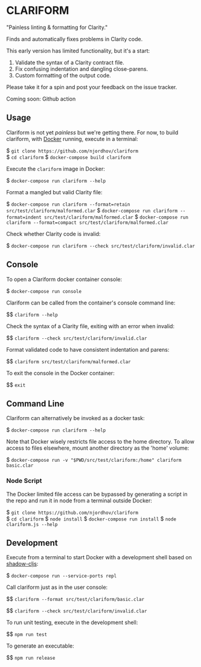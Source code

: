 # CLARIFORM

"Painless linting & formatting for Clarity."

Finds and automatically fixes problems in Clarity code.

This early version has limited functionality, but it's a start:

1. Validate the syntax of a Clarity contract file.
2. Fix confusing indentation and dangling close-parens.
3. Custom formatting of the output code.

Please take it for a spin and post your feedback on the issue tracker.

Coming soon: Github action

## Usage 

Clariform is not yet *painless* but we're getting there. For now,
to build clariform, with [Docker](https://www.docker.com/) running,
execute in a terminal:

$ `git clone https://github.com/njordhov/clariform`  
$ `cd clariform` 
$ `docker-compose build clariform`

Execute the `clariform` image in Docker: 

$ `docker-compose run clariform --help`

Format a mangled but valid Clarity file:

$ `docker-compose run clariform --format=retain src/test/clariform/malformed.clar`
$ `docker-compose run clariform --format=indent src/test/clariform/malformed.clar`
$ `docker-compose run clariform --format=compact src/test/clariform/malformed.clar`

Check whether Clarity code is invalid:

$ `docker-compose run clariform --check src/test/clariform/invalid.clar`

## Console

To open a Clariform docker container console: 
 
$ `docker-compose run console`  

Clariform can be called from the container's console command line:

$$ `clariform --help`

Check the syntax of a Clarity file, exiting with an error when invalid:

$$ `clariform --check src/test/clariform/invalid.clar`

Format validated code to have consistent indentation and parens:

$$ `clariform src/test/clariform/malformed.clar`

To exit the console in the Docker container:

$$ `exit`

## Command Line 

Clariform can alternatively be invoked as a docker task:

$ `docker-compose run clariform --help`

Note that Docker wisely restricts file access to the home directory.
To allow access to files elsewhere, mount another directory as the 'home' volume:

$ `docker-compose run -v "$PWD/src/test/clariform:/home" clariform basic.clar`

### Node Script

The Docker limited file access can be bypassed by generating a script in
the repo and run it in node from a terminal outside Docker:

$ `git clone https://github.com/njordhov/clariform`  
$ `cd clariform`
$ `node install`
$ `docker-compose run install`
$ `node clariform.js --help`

## Development 

Execute from a terminal to start Docker with a development shell
based on [shadow-cljs](https://github.com/thheller/shadow-cljs):

$ `docker-compose run --service-ports repl`

Call clariform just as in the user console:

$$ `clariform --format src/test/clariform/basic.clar`

$$ `clariform --check src/test/clariform/invalid.clar`

To run unit testing, execute in the development shell:

$$ `npm run test`

To generate an executable:

$$ `npm run release`
